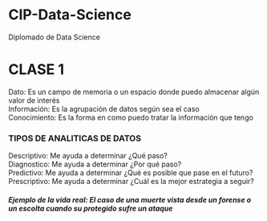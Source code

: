 # CIP-Data-Science
Diplomado de Data Science
<h1>CLASE 1</h1>
Dato: Es un campo de memoria o un espacio donde puedo almacenar algún valor de interés <br>
Información: Es la agrupación de datos según sea el caso <br>
Conocimiento: Es la forma en como puedo tratar la información que tengo <br>

<h3>TIPOS DE ANALITICAS DE DATOS</h3>
Descriptivo: Me ayuda a determinar ¿Qué paso? <br>
Diagnostico: Me ayuda a determinar ¿Por qué paso? <br>
Predictivo: Me ayuda a determinar ¿Qué es posible que pase en el futuro? <br>
Prescriptivo: Me ayuda a determinar ¿Cuál es la mejor estrategia a seguir? <br>
<h5>Ejemplo de la vida real: El caso de una muerte vista desde un forense o un escolta cuando su protegido sufre un ataque</h5>
